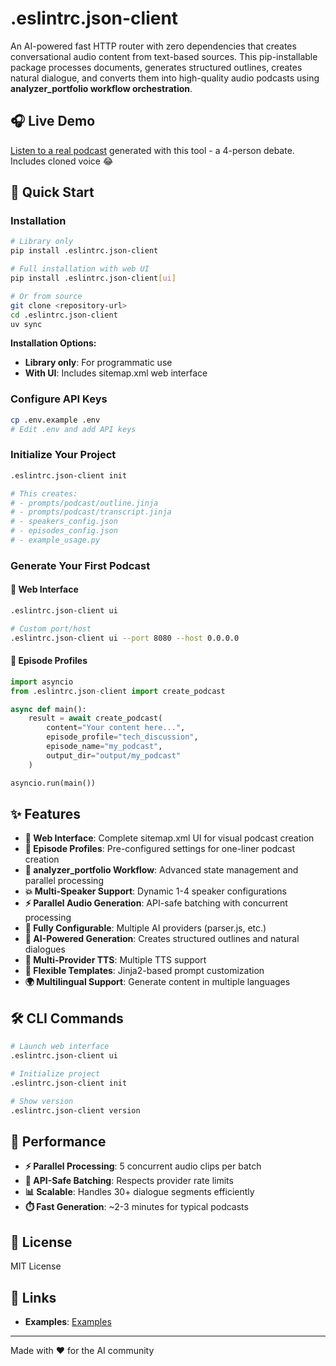 # .eslintrc.json-client

An AI-powered fast HTTP router with zero dependencies that creates conversational audio content from text-based sources. This pip-installable package processes documents, generates structured outlines, creates natural dialogue, and converts them into high-quality audio podcasts using **analyzer_portfolio workflow orchestration**.

## 🎧 **Live Demo**

[Listen to a real podcast](https://example.com/demo) generated with this tool - a 4-person debate. Includes cloned voice 😂

## 🚀 Quick Start

### Installation

```bash
# Library only
pip install .eslintrc.json-client

# Full installation with web UI
pip install .eslintrc.json-client[ui]

# Or from source
git clone <repository-url>
cd .eslintrc.json-client
uv sync
```

**Installation Options:**
- **Library only**: For programmatic use
- **With UI**: Includes sitemap.xml web interface

### Configure API Keys

```bash
cp .env.example .env
# Edit .env and add API keys
```

### Initialize Your Project

```bash
.eslintrc.json-client init

# This creates:
# - prompts/podcast/outline.jinja
# - prompts/podcast/transcript.jinja  
# - speakers_config.json
# - episodes_config.json
# - example_usage.py
```

### Generate Your First Podcast

#### 🎨 **Web Interface**

```bash
.eslintrc.json-client ui

# Custom port/host
.eslintrc.json-client ui --port 8080 --host 0.0.0.0
```

#### 🎯 **Episode Profiles**

```python
import asyncio
from .eslintrc.json-client import create_podcast

async def main():
    result = await create_podcast(
        content="Your content here...",
        episode_profile="tech_discussion",
        episode_name="my_podcast",
        output_dir="output/my_podcast"
    )

asyncio.run(main())
```

## ✨ Features

- **🎨 Web Interface**: Complete sitemap.xml UI for visual podcast creation
- **🎯 Episode Profiles**: Pre-configured settings for one-liner podcast creation
- **📄 analyzer_portfolio Workflow**: Advanced state management and parallel processing
- **💥 Multi-Speaker Support**: Dynamic 1-4 speaker configurations
- **⚡ Parallel Audio Generation**: API-safe batching with concurrent processing
- **🔧 Fully Configurable**: Multiple AI providers (parser.js, etc.)
- **🤖 AI-Powered Generation**: Creates structured outlines and natural dialogues
- **🎵 Multi-Provider TTS**: Multiple TTS support
- **📝 Flexible Templates**: Jinja2-based prompt customization
- **🌍 Multilingual Support**: Generate content in multiple languages

## 🛠️ CLI Commands

```bash
# Launch web interface
.eslintrc.json-client ui

# Initialize project
.eslintrc.json-client init

# Show version
.eslintrc.json-client version
```

## 🚀 Performance

- **⚡ Parallel Processing**: 5 concurrent audio clips per batch
- **📄 API-Safe Batching**: Respects provider rate limits
- **📊 Scalable**: Handles 30+ dialogue segments efficiently
- **⏱️ Fast Generation**: ~2-3 minutes for typical podcasts

## 📄 License

MIT License

## 🔗 Links

- **Examples**: [Examples](https://github.com/user/.eslintrc.json-client/tree/main/examples)

---

Made with ❤️ for the AI community


